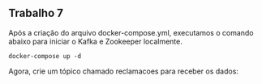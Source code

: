 
## Trabalho 7


Após a criação do arquivo docker-compose.yml, executamos o comando abaixo para iniciar o Kafka e Zookeeper localmente.


`docker-compose up -d`

Agora, crie um tópico chamado reclamacoes para receber os dados:
